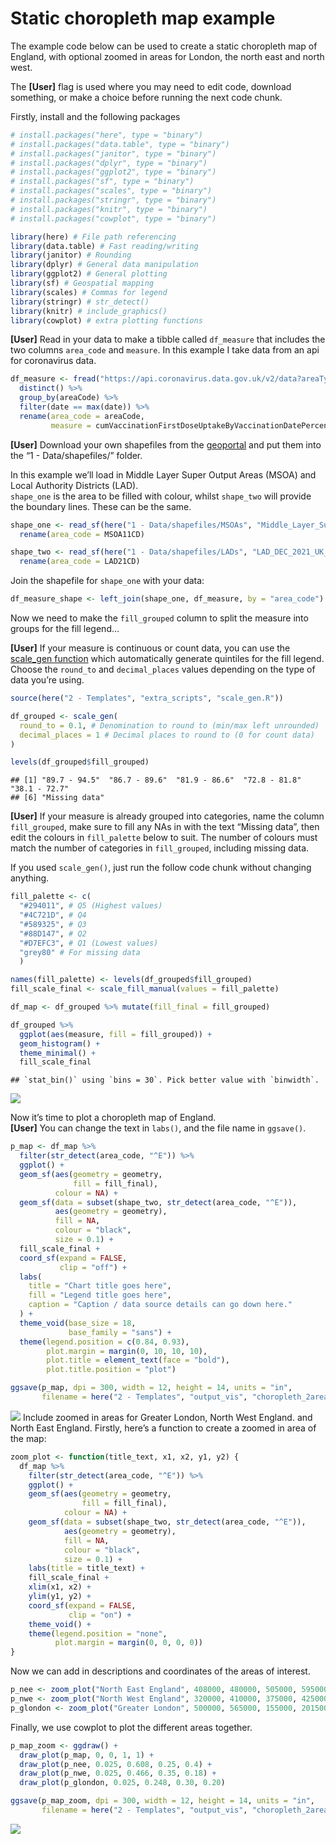 Static choropleth map example
================

The example code below can be used to create a static choropleth map of
England, with optional zoomed in areas for London, the north east and
north west.  
  
The **\[User\]** flag is used where you may need to edit code, download
something, or make a choice before running the next code chunk.  
  
Firstly, install and the following packages

``` r
# install.packages("here", type = "binary")
# install.packages("data.table", type = "binary")
# install.packages("janitor", type = "binary")
# install.packages("dplyr", type = "binary")
# install.packages("ggplot2", type = "binary")
# install.packages("sf", type = "binary")
# install.packages("scales", type = "binary")
# install.packages("stringr", type = "binary")
# install.packages("knitr", type = "binary")
# install.packages("cowplot", type = "binary")

library(here) # File path referencing
library(data.table) # Fast reading/writing
library(janitor) # Rounding
library(dplyr) # General data manipulation
library(ggplot2) # General plotting
library(sf) # Geospatial mapping
library(scales) # Commas for legend
library(stringr) # str_detect()
library(knitr) # include_graphics()
library(cowplot) # extra plotting functions
```

  
**\[User\]** Read in your data to make a tibble called `df_measure` that
includes the two columns `area_code` and `measure`. In this example I
take data from an api for coronavirus data.

``` r
df_measure <- fread("https://api.coronavirus.data.gov.uk/v2/data?areaType=msoa&metric=cumVaccinationFirstDoseUptakeByVaccinationDatePercentage&format=csv") %>% 
  distinct() %>% 
  group_by(areaCode) %>% 
  filter(date == max(date)) %>% 
  rename(area_code = areaCode,
         measure = cumVaccinationFirstDoseUptakeByVaccinationDatePercentage)
```

  
**\[User\]** Download your own shapefiles from the
[geoportal](https://geoportal.statistics.gov.uk/) and put them into the
“1 - Data/shapefiles/” folder.  
  
In this example we’ll load in Middle Layer Super Output Areas (MSOA) and
Local Authority Districts (LAD).  
`shape_one` is the area to be filled with colour, whilst `shape_two`
will provide the boundary lines. These can be the same.

``` r
shape_one <- read_sf(here("1 - Data/shapefiles/MSOAs", "Middle_Layer_Super_Output_Areas__December_2011__Boundaries_Full_Clipped__BFC__EW_V3.shp")) %>% 
  rename(area_code = MSOA11CD)

shape_two <- read_sf(here("1 - Data/shapefiles/LADs", "LAD_DEC_2021_UK_BFC.shp")) %>% 
  rename(area_code = LAD21CD)
```

  
Join the shapefile for `shape_one` with your data:

``` r
df_measure_shape <- left_join(shape_one, df_measure, by = "area_code")
```

  
Now we need to make the `fill_grouped` column to split the measure into
groups for the fill legend…  
  
**\[User\]** If your measure is continuous or count data, you can use
the [scale\_gen
function](https://github.com/DataS-DHSC/geospatial-vis-templates/tree/master/2%20-%20Templates/extra_scripts/scale_gen.R)
which automatically generate quintiles for the fill legend. Choose the
`round_to` and `decimal_places` values depending on the type of data
you’re using.

``` r
source(here("2 - Templates", "extra_scripts", "scale_gen.R"))

df_grouped <- scale_gen(
  round_to = 0.1, # Denomination to round to (min/max left unrounded)
  decimal_places = 1 # Decimal places to round to (0 for count data)
)

levels(df_grouped$fill_grouped)
```

    ## [1] "89.7 - 94.5"  "86.7 - 89.6"  "81.9 - 86.6"  "72.8 - 81.8"  "38.1 - 72.7" 
    ## [6] "Missing data"

  
**\[User\]** If your measure is already grouped into categories, name
the column `fill_grouped`, make sure to fill any NAs in with the text
“Missing data”, then edit the colours in `fill_palette` below to suit.
The number of colours must match the number of categories in
`fill_grouped`, including missing data.  
  
If you used `scale_gen()`, just run the follow code chunk without
changing anything.

``` r
fill_palette <- c(
  "#294011", # Q5 (Highest values)
  "#4C721D", # Q4
  "#589325", # Q3
  "#88D147", # Q2
  "#D7EFC3", # Q1 (Lowest values)
  "grey80" # For missing data
  )

names(fill_palette) <- levels(df_grouped$fill_grouped)
fill_scale_final <- scale_fill_manual(values = fill_palette)

df_map <- df_grouped %>% mutate(fill_final = fill_grouped)

df_grouped %>% 
  ggplot(aes(measure, fill = fill_grouped)) + 
  geom_histogram() + 
  theme_minimal() + 
  fill_scale_final
```

    ## `stat_bin()` using `bins = 30`. Pick better value with `binwidth`.

![](Choropleth-template_files/figure-gfm/unnamed-chunk-6-1.png)<!-- -->

  
Now it’s time to plot a choropleth map of England.  
**\[User\]** You can change the text in `labs()`, and the file name in
`ggsave()`.

``` r
p_map <- df_map %>%
  filter(str_detect(area_code, "^E")) %>%
  ggplot() +
  geom_sf(aes(geometry = geometry,
              fill = fill_final),
          colour = NA) +
  geom_sf(data = subset(shape_two, str_detect(area_code, "^E")),
          aes(geometry = geometry),
          fill = NA,
          colour = "black",
          size = 0.1) +
  fill_scale_final +
  coord_sf(expand = FALSE,
           clip = "off") +
  labs(
    title = "Chart title goes here",
    fill = "Legend title goes here",
    caption = "Caption / data source details can go down here."
  ) +
  theme_void(base_size = 18,
             base_family = "sans") +
  theme(legend.position = c(0.84, 0.93),
        plot.margin = margin(0, 10, 10, 10),
        plot.title = element_text(face = "bold"),
        plot.title.position = "plot")

ggsave(p_map, dpi = 300, width = 12, height = 14, units = "in",
       filename = here("2 - Templates", "output_vis", "choropleth_2area.jpeg"))
```

![](output_vis/choropleth_2area.jpeg)
Include zoomed in areas for Greater London, North West England. and
North East England. Firstly, here’s a function to create a zoomed in
area of the map:

``` r
zoom_plot <- function(title_text, x1, x2, y1, y2) {
  df_map %>% 
    filter(str_detect(area_code, "^E")) %>% 
    ggplot() + 
    geom_sf(aes(geometry = geometry,
                fill = fill_final),
            colour = NA) + 
    geom_sf(data = subset(shape_two, str_detect(area_code, "^E")),
            aes(geometry = geometry),
            fill = NA,
            colour = "black",
            size = 0.1) +
    labs(title = title_text) + 
    fill_scale_final + 
    xlim(x1, x2) +
    ylim(y1, y2) +
    coord_sf(expand = FALSE, 
             clip = "on") + 
    theme_void() + 
    theme(legend.position = "none",
          plot.margin = margin(0, 0, 0, 0))
}
```

  
Now we can add in descriptions and coordinates of the areas of interest.

``` r
p_nee <- zoom_plot("North East England", 408000, 480000, 505000, 595000)
p_nwe <- zoom_plot("North West England", 320000, 410000, 375000, 425000)
p_glondon <- zoom_plot("Greater London", 500000, 565000, 155000, 201500)
```

  
Finally, we use cowplot to plot the different areas together.

``` r
p_map_zoom <- ggdraw() + 
  draw_plot(p_map, 0, 0, 1, 1) + 
  draw_plot(p_nee, 0.025, 0.608, 0.25, 0.4) + 
  draw_plot(p_nwe, 0.025, 0.466, 0.35, 0.18) + 
  draw_plot(p_glondon, 0.025, 0.248, 0.30, 0.20)

ggsave(p_map_zoom, dpi = 300, width = 12, height = 14, units = "in",
       filename = here("2 - Templates", "output_vis", "choropleth_2area_zoom.jpeg"))
```

![](output_vis/choropleth_2area_zoom.jpeg)
